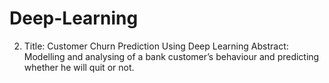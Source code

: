 # Deep-Learning
2)	Title: Customer Churn Prediction Using Deep Learning
Abstract: Modelling and analysing of a bank customer’s behaviour and predicting whether he will quit or not.
